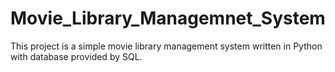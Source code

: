 # Movie_Library_Managemnet_System
This project is a simple movie library management system written in Python with database provided by SQL.
